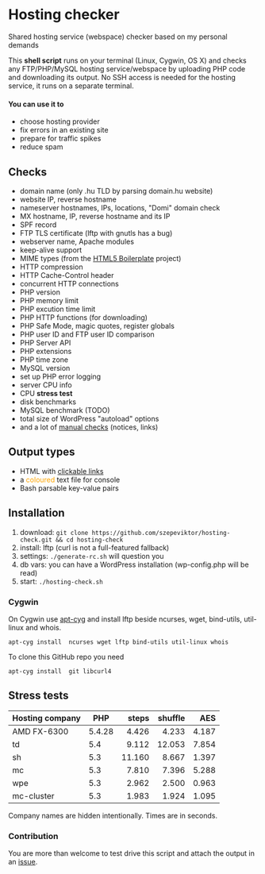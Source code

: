 Hosting checker
===============

Shared hosting service (webspace) checker based on my personal demands

This **shell script** runs on your terminal (Linux, Cygwin, OS X) and checks any FTP/PHP/MySQL hosting service/webspace
by uploading PHP code and downloading its output. No SSH access is needed for the hosting service, it runs on a separate terminal.

#### You can use it to

- choose hosting provider
- fix errors in an existing site
- prepare for traffic spikes
- reduce spam

## Checks

- domain name (only .hu TLD by parsing domain.hu website)
- website IP, reverse hostname
- nameserver hostnames, IPs, locations, "Domi" domain check
- MX hostname, IP, reverse hostname and its IP
- SPF record
- FTP TLS certificate (lftp with gnutls has a bug)
- webserver name, Apache modules
- keep-alive support
- MIME types (from the [HTML5 Boilerplate](https://github.com/h5bp/html5-boilerplate/) project)
- HTTP compression
- HTTP Cache-Control header
- concurrent HTTP connections
- PHP version
- PHP memory limit
- PHP excution time limit
- PHP HTTP functions (for downloading)
- PHP Safe Mode, magic quotes, register globals
- PHP user ID and FTP user ID comparison
- PHP Server API
- PHP extensions
- PHP time zone
- MySQL version
- set up PHP error logging
- server CPU info
- CPU **stress test**
- disk benchmarks
- MySQL benchmark (TODO)
- total size of WordPress "autoload" options
- and a lot of [manual checks](https://github.com/szepeviktor/hosting-check/blob/master/hosting-check.sh#L1267) (notices, links)

## Output types

- HTML with [clickable links](http://online1.hu/)
- a <span style="color:orange;">coloured</span> text file for console
- Bash parsable key-value pairs

## Installation

1. download: `git clone https://github.com/szepeviktor/hosting-check.git && cd hosting-check`
1. install:  lftp (curl is not a full-featured fallback)
1. settings: `./generate-rc.sh` will question you
1. db vars:  you can have a WordPress installation (wp-config.php will be read)
1. start:    `./hosting-check.sh`

### Cygwin

On Cygwin use [apt-cyg](https://github.com/transcode-open/apt-cyg) and install lftp beside ncurses,
wget, bind-utils, util-linux and whois.

`apt-cyg install  ncurses wget lftp bind-utils util-linux whois`

To clone this GitHub repo you need

`apt-cyg install  git libcurl4`

## Stress tests

| Hosting company | PHP    | steps  | shuffle | AES    |
| --------------- | ------ | ------:| -------:| ------:|
| AMD FX-6300     | 5.4.28 |  4.426 |   4.233 |  4.187 |
| td              | 5.4    |  9.112 |  12.053 |  7.854 |
| sh              | 5.3    | 11.160 |   8.667 |  1.397 |
| mc              | 5.3    |  7.810 |   7.396 |  5.288 |
| wpe             | 5.3    |  2.962 |   2.500 |  0.963 |
| mc-cluster      | 5.3    |  1.983 |   1.924 |  1.095 |

Company names are hidden intentionally. Times are in seconds.

### Contribution

You are more than welcome to test drive this script and attach the output in an [issue](https://github.com/szepeviktor/hosting-check/issues/new).

